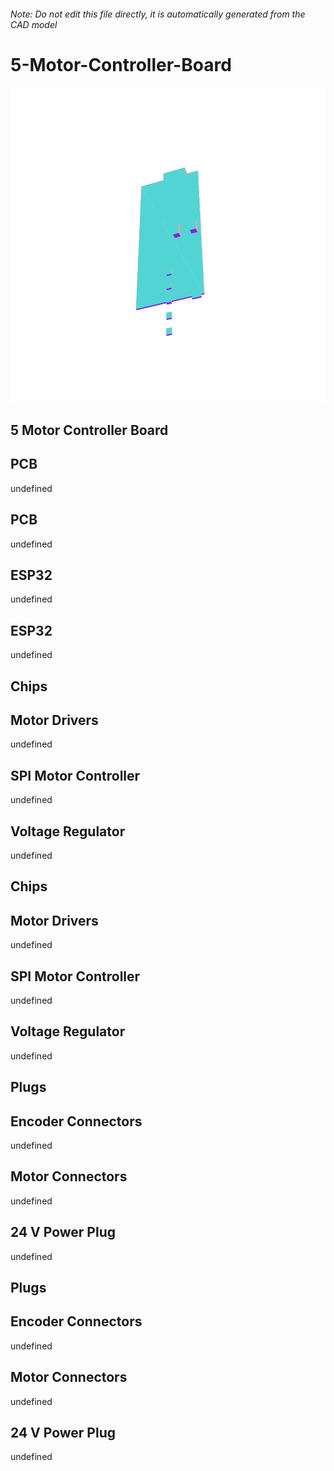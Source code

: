 ###### Note: Do not edit this file directly, it is automatically generated from the CAD model

# 5-Motor-Controller-Board

![](/project.svg)

## 5 Motor Controller Board


## PCB


undefined


## PCB


undefined


## ESP32


undefined


## ESP32


undefined


## Chips


## Motor Drivers


undefined


## SPI Motor Controller


undefined


## Voltage Regulator


undefined


## Chips


## Motor Drivers


undefined


## SPI Motor Controller


undefined


## Voltage Regulator


undefined


## Plugs


## Encoder Connectors


undefined


## Motor Connectors


undefined


## 24 V Power Plug


undefined


## Plugs


## Encoder Connectors


undefined


## Motor Connectors


undefined


## 24 V Power Plug


undefined


